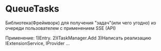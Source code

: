 # QueueTasks
Библиотека(Фреймворк) для получения "задач"(или чего угодно) из очереди пользователем с применением SSE (API)


Применение:
1)Entry.
2)ITaskManager.Add
3)Написать реализацию IExtensionService, IProvider
...
